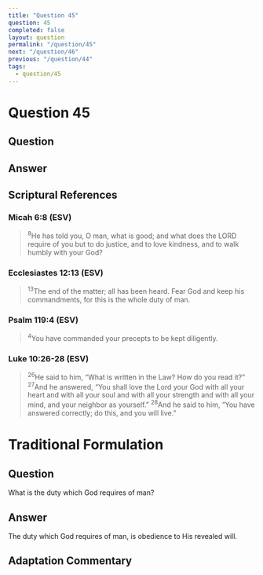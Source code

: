 ```yaml
---
title: "Question 45"
question: 45
completed: false
layout: question
permalink: "/question/45"
next: "/question/46"
previous: "/question/44"
tags:
  - question/45
---
```

# Question 45

## Question


## Answer


## Scriptural References
### Micah 6:8 (ESV)
> <sup>8</sup>He has told you, O man, what is good; and what does the LORD require of you but to do justice, and to love kindness, and to walk humbly with your God?

### Ecclesiastes 12:13 (ESV)
> <sup>13</sup>The end of the matter; all has been heard. Fear God and keep his commandments, for this is the whole duty of man.

### Psalm 119:4 (ESV)
> <sup>4</sup>You have commanded your precepts to be kept diligently.

### Luke 10:26-28 (ESV)
> <sup>26</sup>He said to him, “What is written in the Law? How do you read it?”
> <sup>27</sup>And he answered, “You shall love the Lord your God with all your heart and with all your soul and with all your strength and with all your mind, and your neighbor as yourself.”
> <sup>28</sup>And he said to him, “You have answered correctly; do this, and you will live.”

# Traditional Formulation
## Question
What is the duty which God requires of man?

## Answer
The duty which God requires of man, is obedience to His revealed will.

## Adaptation Commentary
